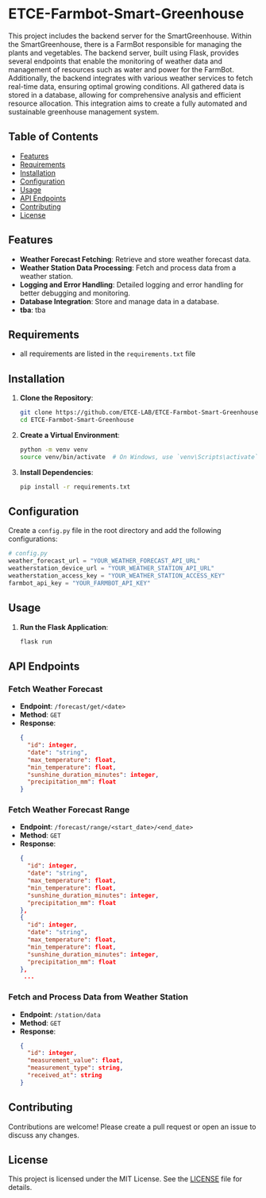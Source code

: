 # ETCE-Farmbot-Smart-Greenhouse

This project includes the backend server for the SmartGreenhouse.
Within the SmartGreenhouse, there is a FarmBot responsible for managing the plants and vegetables.
The backend server, built using Flask, provides several endpoints that enable the monitoring of weather data and management of resources such as water and power for the FarmBot. 
Additionally, the backend integrates with various weather services to fetch real-time data, ensuring optimal growing conditions.
All gathered data is stored in a database, allowing for comprehensive analysis and efficient resource allocation.
This integration aims to create a fully automated and sustainable greenhouse management system.

## Table of Contents

- [Features](#features)
- [Requirements](#requirements)
- [Installation](#installation)
- [Configuration](#configuration)
- [Usage](#usage)
- [API Endpoints](#api-endpoints)
- [Contributing](#contributing)
- [License](#license)

## Features

- **Weather Forecast Fetching**: Retrieve and store weather forecast data.
- **Weather Station Data Processing**: Fetch and process data from a weather station.
- **Logging and Error Handling**: Detailed logging and error handling for better debugging and monitoring.
- **Database Integration**: Store and manage data in a database.
- **tba**: tba

## Requirements

- all requirements are listed in the `requirements.txt` file

## Installation

1. **Clone the Repository**:
   ```bash
   git clone https://github.com/ETCE-LAB/ETCE-Farmbot-Smart-Greenhouse.git
   cd ETCE-Farmbot-Smart-Greenhouse
   ```

2. **Create a Virtual Environment**:
   ```bash
   python -m venv venv
   source venv/bin/activate  # On Windows, use `venv\Scripts\activate`
   ```

3. **Install Dependencies**:
   ```bash
   pip install -r requirements.txt
   ```

## Configuration

Create a `config.py` file in the root directory and add the following configurations:

```python
# config.py
weather_forecast_url = "YOUR_WEATHER_FORECAST_API_URL"
weatherstation_device_url = "YOUR_WEATHER_STATION_API_URL"
weatherstation_access_key = "YOUR_WEATHER_STATION_ACCESS_KEY"
farmbot_api_key = "YOUR_FARMBOT_API_KEY"
```

## Usage

1. **Run the Flask Application**:
   ```bash
   flask run
   ```
## API Endpoints

### Fetch Weather Forecast

- **Endpoint**: `/forecast/get/<date>`
- **Method**: `GET`
- **Response**:
  ```json
  {
    "id": integer,
    "date": "string",
    "max_temperature": float,
    "min_temperature": float,
    "sunshine_duration_minutes": integer,
    "precipitation_mm": float
  }
  ```

### Fetch Weather Forecast Range

- **Endpoint**: `/forecast/range/<start_date>/<end_date>`
- **Method**: `GET`
- **Response**:
  ```json
  {
    "id": integer,
    "date": "string",
    "max_temperature": float,
    "min_temperature": float,
    "sunshine_duration_minutes": integer,
    "precipitation_mm": float
  },
  {
    "id": integer,
    "date": "string",
    "max_temperature": float,
    "min_temperature": float,
    "sunshine_duration_minutes": integer,
    "precipitation_mm": float
  },
   ...
  ```

### Fetch and Process Data from Weather Station

- **Endpoint**: `/station/data`
- **Method**: `GET`
- **Response**:
  ```json
  {
    "id": integer,
    "measurement_value": float,
    "measurement_type": string,
    "received_at": string
  }
  ```

## Contributing

Contributions are welcome! Please create a pull request or open an issue to discuss any changes.

## License

This project is licensed under the MIT License. See the [LICENSE](LICENSE) file for details.
